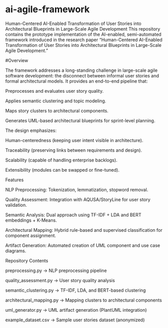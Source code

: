 # ai-agile-framework
Human-Centered AI-Enabled Transformation of User Stories into Architectural Blueprints in Large-Scale Agile Development
This repository contains the prototype implementation of the AI-enabled, semi-automated framework introduced in the research paper “Human-Centered AI-Enabled Transformation of User Stories into Architectural Blueprints in Large-Scale Agile Development.”

#Overview

The framework addresses a long-standing challenge in large-scale agile software development: the disconnect between informal user stories and formal architectural models. It provides an end-to-end pipeline that:

Preprocesses and evaluates user story quality.

Applies semantic clustering and topic modeling.

Maps story clusters to architectural components.

Generates UML-based architectural blueprints for sprint-level planning.

The design emphasizes:

Human-centeredness (keeping user intent visible in architecture).

Traceability (preserving links between requirements and design).

Scalability (capable of handling enterprise backlogs).

Extensibility (modules can be swapped or fine-tuned).

Features

NLP Preprocessing: Tokenization, lemmatization, stopword removal.

Quality Assessment: Integration with AQUSA/StoryLine for user story validation.

Semantic Analysis: Dual approach using TF-IDF + LDA and BERT embeddings + K-Means.

Architectural Mapping: Hybrid rule-based and supervised classification for component assignment.

Artifact Generation: Automated creation of UML component and use case diagrams.

Repository Contents

preprocessing.py → NLP preprocessing pipeline

quality_assessment.py → User story quality analysis

semantic_clustering.py → TF-IDF, LDA, and BERT-based clustering

architectural_mapping.py → Mapping clusters to architectural components

uml_generator.py → UML artifact generation (PlantUML integration)

example_dataset.csv → Sample user stories dataset (anonymized)
